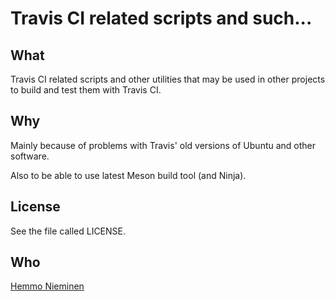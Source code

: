 Travis CI related scripts and such...
=====================================


What
----

Travis CI related scripts and other utilities that may be used in other
projects to build and test them with Travis CI.


Why
---

Mainly because of problems with Travis' old versions of Ubuntu and other
software.

Also to be able to use latest Meson build tool (and Ninja).


License
-------

See the file called LICENSE.


Who
---

[Hemmo Nieminen](mailto:hemmo.nieminen@iki.fi)
